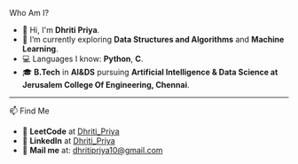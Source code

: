 Who Am I?
- 👋 Hi, I'm **Dhriti Priya**.
- 🌱 I’m currently exploring **Data Structures and Algorithms** and **Machine Learning**.
- 💻 Languages I know: **Python**, **C**.
- 🎓 **B.Tech** in **AI&DS** pursuing **Artificial Intelligence & Data Science at Jerusalem College Of Engineering, Chennai**. 

---

📫 Find Me  
- 🔗 **LeetCode** at [Dhriti_Priya](https://leetcode.com/u/nsU2NDW9KM/)  
- 💼 **LinkedIn** at [Dhriti_Priya](www.linkedin.com/in/dhriti-priya-39ba47323)   
- 📧 **Mail me** at: dhritipriya10@gmail.com  

